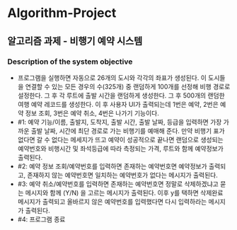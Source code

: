 # Algorithm-Project

## 알고리즘 과제 - 비행기 예약 시스템

### Description of the system objective
- 프로그램을 실행하면 자동으로 26개의 도시와 각각의 좌표가 생성된다. 이 도시들을 연결할 수 있는 모든 경우의 수(325개) 중 랜덤하게 100개를 선정해 비행 경로로 설정한다. 그 후 각 루트에 출발 시간을 랜덤하게 생성한다. 그 후 500개의 랜덤한 여행 예약 레코드를 생성한다.
이 후 사용자 UI가 출력되는데 1번은 예약, 2번은 예약 정보 조회, 3번은 예약 취소, 4번은 나가기 기능이다. 
- #1: 예약 기능/이름, 출발지, 도착지, 출발 시간, 출발 날짜, 등급을 입력하면 가장 가까운 출발 날짜, 시간에 최단 경로로 가는 비행기를 예매해 준다. 만약 비행기 표가 없다면 갈 수 없다는 메세지가 뜨고 예약이 성공적으로 끝나면 랜덤으로 생성되는 예약번호와 비행시간 및 좌석등급에 따라 측정되는 가격, 루트와 함께 예약정보가 출력된다.   
- #2: 예약 정보 조회/예약번호를 입력하면 존재하는 예약번호면 예약정보가 출력되고, 존재하지 않는 예약번호면 일치하는 예약번호가 없다는 메시지가 출력된다.  
- #3: 예약 취소/예약번호를 입력하면 존재하는 예약번호면 정말로 삭제하겠냐고 묻는 메시지와 함께 (Y/N) 을 고르는 메시지가 출력된다. 이후 y를 택하면 삭제완료 메시지가 출력되고 올바르지 않은 예약번호를 입력했다면 다시 입력하라는 메시지가 출력된다.  
- #4: 프로그램 종료  
